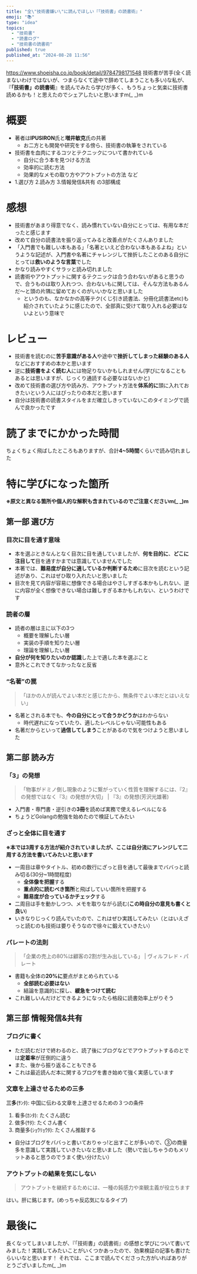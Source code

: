 ```yaml
---
title: "全\"技術書嫌い\"に読んでほしい『「技術書」の読書術』"
emoji: "📚"
type: "idea"
topics:
  - "技術書"
  - "読書ログ"
  - "技術書の読書術"
published: true
published_at: "2024-08-28 11:56"
---
```


https://www.shoeisha.co.jp/book/detail/9784798171548
技術書が苦手(全く読まないわけではないが、つまらなくて途中で辞めてしまうことも多い)な私が、『**「技術書」の読書術**』を読んでみたら学びが多く、もうちょっと気楽に技術書読めるかも！と思えたのでシェアしたいと思いますm(_ _)m

# 概要
- 著者は**IPUSIRON**氏と**増井敏克**氏の共著
    - お二方とも開発や研究をする傍ら、技術書の執筆をされている
- 技術書を血肉にするコツとテクニックについて書かれている
    - 自分に合う本を見つける方法
    - 効率的に読む方法
    - 効果的なメモの取り方やアウトプットの方法 など
- 1.選び方 2.読み方 3.情報発信&共有 の3部構成
# 感想
- 技術書があまり得意でなく、読み慣れていない自分にとっては、有用な本だったと感じます
- 改めて自分の読書法を振り返ってみると改善点がたくさんありました
- 「入門書でも難しい本もある」「名著といえど合わない本もあるよね」というような記述が、入門書や名著にチャレンジして挫折したことのある自分にとっては**救いのような言葉**でした
- かなり読みやすくサラッと読み切れました
- 読書術やアウトプットに関するテクニックは合う合わないがあると思うので、合うものは取り入れつつ、合わないもに関しては、そんな方法もあるんだ〜と頭の片隅に留めておくのがいいかなと思いました
    - というのも、なかなかの高等テク(くじ引き読書法、分冊化読書法etc)も紹介されていたように感じたので、全部真に受けて取り入れる必要はないよという意味で
# レビュー
- 技術書を読むのに**苦手意識がある人**や途中で**挫折してしまった経験のある人**などにおすすめの本かと思います
- 逆に**技術書をよく読む人**には物足りないかもしれません(学びになることもあるとは思いますが、じっくり通読する必要なはないかと)
- 改めて技術書の選び方や読み方、アウトプット方法を**体系的に**頭に入れておきたいという人にはぴったりの本だと思います
- 自分は技術書の読書スタイルをまだ確立しきっていないこのタイミングで読んで良かったです
# 読了までにかかった時間
ちょくちょく飛ばしたところもありますが、合計**4~5時間**くらいで読み切れました
# 特に学びになった箇所
**※原文と異なる箇所や個人的な解釈も含まれているのでご注意くださいm(_ _)m**
## 第一部 選び方
### 目次に目を通す意味
- 本を選ぶときなんとなく目次に目を通していましたが、**何を目的に**、**どこに注目して**目を通すかまでは意識していませんでした
- 本著では、**難易度が自分に適しているか判断するため**に目次を読むという記述があり、これはぜひ取り入れたいと思いました
- 目次を見て内容が容易に想像できる場合はやさしすぎる本かもしれない、逆に内容が全く想像できない場合は難しすぎる本かもしれない、というわけです
### 読者の層
- 読者の層は主に以下の3つ
    - 概要を理解したい層
    - 実装の手順を知りたい層
    - 理論を理解したい層
- **自分が何を知りたいのか認識**した上で適した本を選ぶこと
- 意外とこれできてなかったなと反省
### “名著”の罠
> 「ほかの人が読んでよい本だと感じたから、無条件でよい本だとはいえない」
- 名著とされる本でも、**今の自分にとって合うかどうか**はわからない
    - 時代遅れになっていたり、適したレベルじゃない可能性もある
- 名著だからといって**過信してしまう**ことがあるので気をつけようと思いました
## 第二部 読み方
### 「3」の発想
> 「物事がドミノ倒し現象のように繋がっていく性質を理解するには、『2』の発想ではなく『3』の発想が大切」 | 『3』の発想(芳沢光雄著)
- 入門書・専門書・逆引きの**3冊**を読めば実務で使えるレベルになる
- ちょうどGolangの勉強を始めたので検証してみたい
### ざっと全体に目を通す
**※本では3周する方法が紹介されていましたが、ここは自分流にアレンジして二周する方法を書いてみたいと思います**
- 一周目は章やタイトル、初めの数行にざっと目を通して最後までババっと読み切る(30分~1時間程度)
    - **全体像を把握**する
    - **重点的に読むべき箇所**と飛ばしていい箇所を把握する
    - **難易度が合っているかチェック**する
- 二周目は手を動かしつつ、メモを取りながら読む(**この時自分の意見も書くと良い**)
- いきなりじっくり読んでいたので、これはぜひ実践してみたい（とはいえざっと読むのも技術は要りそうなので徐々に鍛えていきたい）
### パレートの法則
> 「企業の売上の80%は顧客の2割が生み出している」 | ヴィルフレド・パレート
- 書籍も全体の**20%に**要点がまとめられている
    - **全部読む必要はない**
    - 結論を意識的に探し、**緩急をつけて読む**
- これ難しいんだけどできるようになったら格段に読書効率上がりそう
## 第三部 情報発信&共有
### ブログに書く
- ただ読むだけで終わるのと、読了後にブログなどでアウトプットするのとでは**定着率**が圧倒的に違う
- また、後から振り返ることもできる
- これは最近読んだ本に関するブログを書き始めて強く実感しています
### 文章を上達させるための三多
**三多**(ｻﾝﾀ): 中国に伝わる文章を上達させるための３つの条件
1. 看多(ｶﾝﾀ): たくさん読む
2. 做多(ｻﾀ): たくさん書く
3. 商量多(ｼｮｳﾘｮｳﾀ): たくさん推敲する
- 自分はブログをババっと書いておりゃっ!と出すことが多いので、③の商量多を意識して実践していきたいなと思いました（勢いで出しちゃうのもメリットあると思うのでうまく使い分けたい）
### アウトプットの結果を気にしない
> アウトプットを継続するためには、一種の鈍感力や楽観主義が役立ちます

はい。肝に銘じます。(めっちゃ反応気になるタイプ)
# 最後に
長くなってしまいましたが、『「技術書」の読書術』の感想と学びについて書いてみました！実践してみたいことがいくつかあったので、効果検証の記事も書けたらいいなと思います！
それでは、ここまで読んでくださった方がいればありがとうございましたm(_ _)m